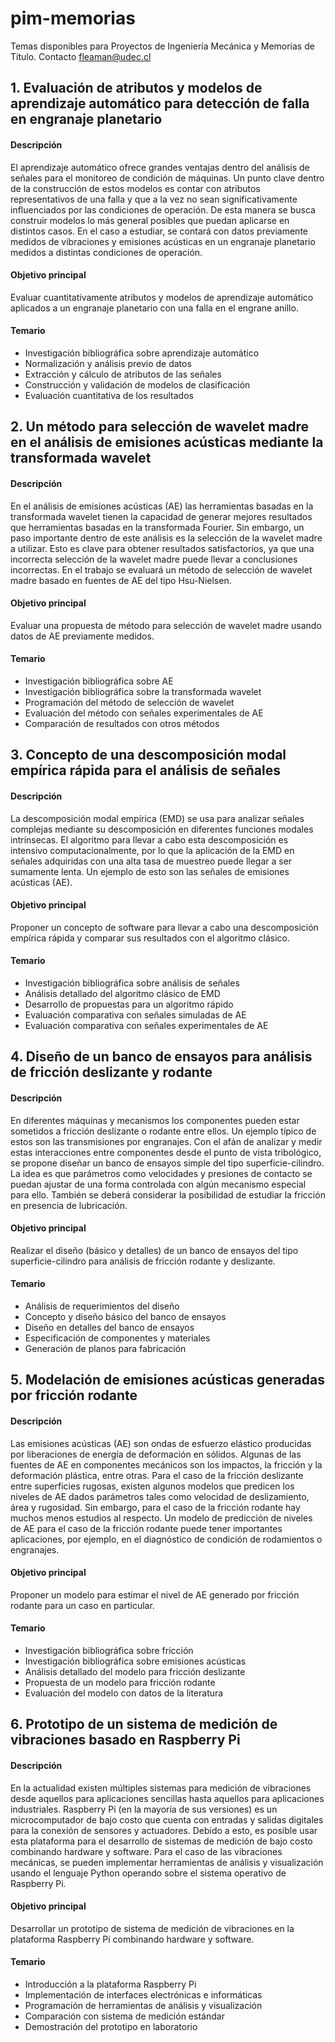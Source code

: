# pim-memorias
Temas disponibles para Proyectos de Ingeniería Mecánica y Memorias de Título. Contacto fleaman@udec.cl

## 1. Evaluación de atributos y modelos de aprendizaje automático para detección de falla en engranaje planetario
#### Descripción
El aprendizaje automático ofrece grandes ventajas dentro del análisis de señales para el monitoreo de condición de máquinas. Un punto clave dentro de la construcción de estos modelos es contar con atributos representativos de una falla y que a la vez no sean significativamente influenciados por las condiciones de operación. De esta manera se busca construir modelos lo más general posibles que puedan aplicarse en distintos casos. En el caso a estudiar, se contará con datos previamente medidos de vibraciones y emisiones acústicas en un engranaje planetario medidos a distintas condiciones de operación.
#### Objetivo principal
Evaluar cuantitativamente atributos y modelos de aprendizaje automático aplicados a un engranaje planetario con una falla en el engrane anillo.
#### Temario
* Investigación bibliográfica sobre aprendizaje automático
* Normalización y análisis previo de datos
*	Extracción y cálculo de atributos de las señales
*	Construcción y validación de modelos de clasificación
*	Evaluación cuantitativa de los resultados


## 2. Un método para selección de wavelet madre en el análisis de emisiones acústicas mediante la transformada wavelet
#### Descripción
En el análisis de emisiones acústicas (AE) las herramientas basadas en la transformada wavelet tienen la capacidad de generar mejores resultados que herramientas basadas en la transformada Fourier. Sin embargo, un paso importante dentro de este análisis es la selección de la wavelet madre a utilizar. Esto es clave para obtener resultados satisfactorios, ya que una incorrecta selección de la wavelet madre puede llevar a conclusiones incorrectas. En el trabajo se evaluará un método de selección de wavelet madre basado en fuentes de AE del tipo Hsu-Nielsen.
#### Objetivo principal
Evaluar una propuesta de método para selección de wavelet madre usando datos de AE previamente medidos.
#### Temario
* Investigación bibliográfica sobre AE
* Investigación bibliográfica sobre la transformada wavelet
* Programación del método de selección de wavelet
* Evaluación del método con señales experimentales de AE
* Comparación de resultados con otros métodos


## 3. Concepto de una descomposición modal empírica rápida para el análisis de señales
#### Descripción
La descomposición modal empírica (EMD) se usa para analizar señales complejas mediante su descomposición en diferentes funciones modales intrínsecas. El algoritmo para llevar a cabo esta descomposición es intensivo computacionalmente, por lo que la aplicación de la EMD en señales adquiridas con una alta tasa de muestreo puede llegar a ser sumamente lenta. Un ejemplo de esto son las señales de emisiones acústicas (AE).
#### Objetivo principal
Proponer un concepto de software para llevar a cabo una descomposición empírica rápida y comparar sus resultados con el algoritmo clásico.
#### Temario
* Investigación  bibliográfica sobre análisis de señales
* Análisis detallado del algoritmo clásico de EMD
* Desarrollo de propuestas para un algoritmo rápido
* Evaluación comparativa con señales simuladas de AE
* Evaluación comparativa con señales experimentales de AE


## 4. Diseño de un banco de ensayos para análisis de fricción deslizante y rodante
#### Descripción
En diferentes máquinas y mecanismos los componentes pueden estar sometidos a fricción deslizante o rodante entre ellos. Un ejemplo típico de estos son las transmisiones por engranajes. Con el afán de analizar y medir estas interacciones entre componentes desde el punto de vista tribológico, se propone diseñar un banco de ensayos simple del tipo superficie-cilindro. La idea es que parámetros como velocidades y presiones de contacto se puedan ajustar de una forma controlada con algún mecanismo especial para ello. También se deberá considerar la posibilidad de estudiar la fricción en presencia de lubricación.
#### Objetivo principal
Realizar el diseño (básico y detalles) de un banco de ensayos del tipo superficie-cilindro para análisis de fricción rodante y deslizante.
#### Temario
* Análisis de requerimientos del diseño
* Concepto y diseño básico del banco de ensayos
* Diseño en detalles del banco de ensayos
* Especificación de componentes y materiales
* Generación de planos para fabricación


## 5. Modelación de emisiones acústicas generadas por fricción rodante
#### Descripción
Las emisiones acústicas (AE) son ondas de esfuerzo elástico producidas por liberaciones de energía de deformación en sólidos. Algunas de las fuentes de AE en componentes mecánicos son los impactos, la fricción y la deformación plástica, entre otras. Para el caso de la fricción deslizante entre superficies rugosas, existen algunos modelos que predicen los niveles de AE dados parámetros tales como velocidad de deslizamiento, área y rugosidad. Sin embargo, para el caso de la fricción rodante hay muchos menos estudios al respecto. Un modelo de predicción de niveles de AE para el caso de la fricción rodante puede tener importantes aplicaciones, por ejemplo, en el diagnóstico de condición de rodamientos o engranajes.
#### Objetivo principal
Proponer un modelo para estimar el nivel de AE generado por fricción rodante para un caso en particular.
#### Temario
* Investigación bibliográfica sobre fricción
* Investigación bibliográfica sobre emisiones acústicas
* Análisis detallado del modelo para fricción deslizante
* Propuesta de un modelo para fricción rodante
* Evaluación del modelo con datos de la literatura


## 6. Prototipo de un sistema de medición de vibraciones basado en Raspberry Pi
#### Descripción
En la actualidad existen múltiples sistemas para medición de vibraciones desde aquellos para aplicaciones sencillas hasta aquellos para aplicaciones industriales. Raspberry Pi (en la mayoría de sus versiones) es un microcomputador de bajo costo que cuenta con entradas y salidas digitales para la conexión de sensores y actuadores. Debido a esto, es posible usar esta plataforma para el desarrollo de sistemas de medición de bajo costo combinando hardware y software. Para el caso de las vibraciones mecánicas, se pueden implementar herramientas de análisis y visualización usando el lenguaje Python operando sobre el sistema operativo de Raspberry Pi.
#### Objetivo principal
Desarrollar un prototipo de sistema de medición de vibraciones en la plataforma Raspberry Pi combinando hardware y software.
#### Temario
* Introducción a la plataforma Raspberry Pi
* Implementación de interfaces electrónicas e informáticas
* Programación de herramientas de análisis y visualización
* Comparación con sistema de medición estándar
* Demostración del prototipo en laboratorio
